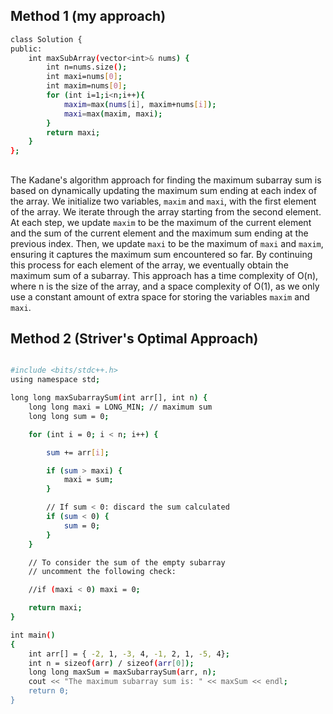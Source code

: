 ## Method 1 (my approach)
```bash
class Solution {
public:
    int maxSubArray(vector<int>& nums) {
        int n=nums.size();
        int maxi=nums[0];
        int maxim=nums[0];
        for (int i=1;i<n;i++){
            maxim=max(nums[i], maxim+nums[i]);
            maxi=max(maxim, maxi);
        }
        return maxi;
    }
};
```
##

The Kadane's algorithm approach for finding the maximum subarray sum is based on dynamically updating the maximum sum ending at each index of the array. We initialize two variables, `maxim` and `maxi`, with the first element of the array. We iterate through the array starting from the second element. At each step, we update `maxim` to be the maximum of the current element and the sum of the current element and the maximum sum ending at the previous index. Then, we update `maxi` to be the maximum of `maxi` and `maxim`, ensuring it captures the maximum sum encountered so far. By continuing this process for each element of the array, we eventually obtain the maximum sum of a subarray. This approach has a time complexity of O(n), where n is the size of the array, and a space complexity of O(1), as we only use a constant amount of extra space for storing the variables `maxim` and `maxi`.

## Method 2 (Striver's Optimal Approach)
```bash

#include <bits/stdc++.h>
using namespace std;

long long maxSubarraySum(int arr[], int n) {
    long long maxi = LONG_MIN; // maximum sum
    long long sum = 0;

    for (int i = 0; i < n; i++) {

        sum += arr[i];

        if (sum > maxi) {
            maxi = sum;
        }

        // If sum < 0: discard the sum calculated
        if (sum < 0) {
            sum = 0;
        }
    }

    // To consider the sum of the empty subarray
    // uncomment the following check:

    //if (maxi < 0) maxi = 0;

    return maxi;
}

int main()
{
    int arr[] = { -2, 1, -3, 4, -1, 2, 1, -5, 4};
    int n = sizeof(arr) / sizeof(arr[0]);
    long long maxSum = maxSubarraySum(arr, n);
    cout << "The maximum subarray sum is: " << maxSum << endl;
    return 0;
}

```
